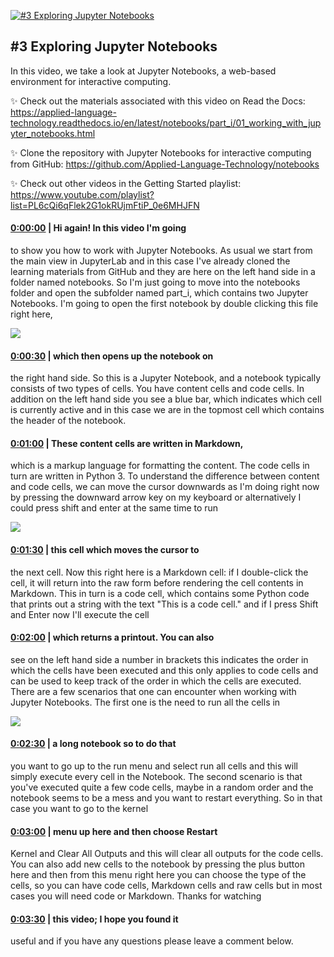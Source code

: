[![#3 Exploring Jupyter Notebooks](https://i.ytimg.com/vi/cthzk6B80ds/maxresdefault.jpg)](https://www.youtube.com/watch?v=cthzk6B80ds)

## #3 Exploring Jupyter Notebooks

In this video, we take a look at Jupyter Notebooks, a web-based environment for interactive computing.



✨ Check out the materials associated with this video on Read the Docs: https://applied-language-technology.readthedocs.io/en/latest/notebooks/part_i/01_working_with_jupyter_notebooks.html



✨ Clone the repository with Jupyter Notebooks for interactive computing from GitHub: https://github.com/Applied-Language-Technology/notebooks



✨ Check out other videos in the Getting Started playlist: https://www.youtube.com/playlist?list=PL6cQi6qFlek2G1okRUjmFtiP_0e6MHJFN



#### [0:00:00](https://www.youtube.com/watch?v=cthzk6B80ds&t=0) |  Hi again! In this video I'm going

to show you how to work with Jupyter Notebooks. As usual we start from the main view in JupyterLab and in this case I've already cloned the learning materials from GitHub and they are here on the left hand side in a folder named notebooks. So I'm just going to move into the notebooks folder and open the subfolder named part_i, which contains two Jupyter Notebooks. I'm going to open the first notebook by double clicking this file right here,  

![](https://i.ytimg.com/vi/cthzk6B80ds/maxres1.jpg)



#### [0:00:30](https://www.youtube.com/watch?v=cthzk6B80ds&t=30) |  which then opens up the notebook on

the right hand side. So this is a Jupyter Notebook, and a notebook typically consists of two types of cells. You have content cells and code cells. In addition on the left hand side you see a blue bar, which indicates which cell is currently active and in this case we are in the topmost cell which contains the header of the notebook.  

#### [0:01:00](https://www.youtube.com/watch?v=cthzk6B80ds&t=60) |  These content cells are written in Markdown,

which is a markup language for formatting the content. The code cells in turn are written in Python 3. To understand the difference between content and code cells, we can move the cursor downwards as I'm doing right now by pressing the downward arrow key on my keyboard or alternatively I could press shift and enter at the same time to run  

![](https://i.ytimg.com/vi/cthzk6B80ds/maxres2.jpg)



#### [0:01:30](https://www.youtube.com/watch?v=cthzk6B80ds&t=90) |  this cell which moves the cursor to

the next cell. Now this right here is a Markdown cell: if I double-click the cell, it will return into the raw form before rendering the cell contents in Markdown. This in turn is a code cell, which contains some Python code that prints out a string with the text "This is a code cell." and if I press Shift and Enter now I'll execute the cell  

#### [0:02:00](https://www.youtube.com/watch?v=cthzk6B80ds&t=120) |  which returns a printout. You can also

see on the left hand side a number in brackets this indicates the order in which the cells have been executed and this only applies to code cells and can be used to keep track of the order in which the cells are executed. There are a few scenarios that one can encounter when working with Jupyter Notebooks. The first one is the need to run all the cells in  

![](https://i.ytimg.com/vi/cthzk6B80ds/maxres3.jpg)



#### [0:02:30](https://www.youtube.com/watch?v=cthzk6B80ds&t=150) |  a long notebook so to do that

you want to go up to the run menu and select run all cells and this will simply execute every cell in the Notebook. The second scenario is that you've executed quite a few code cells, maybe in a random order and the notebook seems to be a mess and you want to restart everything. So in that case you want to go to the kernel  

#### [0:03:00](https://www.youtube.com/watch?v=cthzk6B80ds&t=180) |  menu up here and then choose Restart

Kernel and Clear All Outputs and this will clear all outputs for the code cells. You can also add new cells to the notebook by pressing the plus button here and then from this menu right here you can choose the type of the cells, so you can have code cells, Markdown cells and raw cells but in most cases you will need code or Markdown. Thanks for watching  

#### [0:03:30](https://www.youtube.com/watch?v=cthzk6B80ds&t=210) |  this video; I hope you found it

useful and if you have any questions please leave a comment below.  